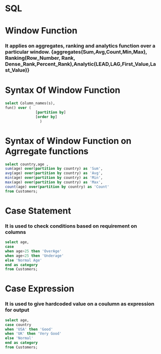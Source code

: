 # SQL

# Window Function
### It applies on aggregates, ranking  and analytics function over a particular window. {aggregates(Sum,Avg,Count,Min,Max), Ranking(Row_Number, Rank, Dense_Rank,Percent_Rank),Analytic(LEAD,LAG,First_Value,Last_Value)}

# Syntax Of Window Function
```sql
select Column_names(s),
fun() over (
              [partition by]
              [order by]
                )
```
# Syntax of Window Function on Agrregate functions
```sql
select country,age ,
sum(age) over(partition by country) as 'Sum',
avg(age) over(partition by country) as 'Avg',
min(age) over(partition by country) as 'Min',
max(age) over(partition by country) as 'Max',
count(age) over(partition by country) as 'Count'
from Customers;
```

# Case Statement
### It is used to check conditions based on requirement on columns
```sql
select age,
case
when age>25 then 'OverAge'
when age<25 then 'Underage'
else 'Normal Age'
end as category
from Customers;
```

# Case Expression
### It is used to give hardcoded value on a coulumn as expression for output

```sql
select age,
case country
when 'USA' then 'Good'
when 'UK' then 'Very Good'
else 'Normal'
end as category
from Customers;
```


